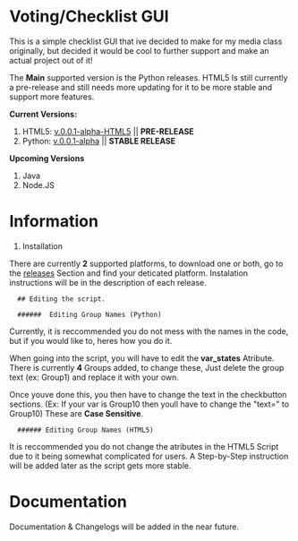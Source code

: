 # Voting/Checklist GUI

This is a simple checklist GUI that ive decided to make for my media class originally, but decided it would be cool to further support and make an actual project out of it! 

The **Main** supported version is the Python releases. HTML5 Is still currently a pre-release and still needs more updating for it to be more stable and support more features.  

**Current Versions:**
1. HTML5: [v.0.0.1-alpha-HTML5](https://github.com/ConnBots/PythonVoting-ChecklistGUI/releases/tag/v.0.0.1-Alpha-HTML5) || **PRE-RELEASE**
2. Python: [v.0.0.1-alpha](https://github.com/ConnBots/PythonVoting-ChecklistGUI/releases/tag/v.0.0.1-Alpha) || **STABLE RELEASE**

**Upcoming Versions** 
1. Java 
2. Node.JS 

# Information 
   1. Installation 

   There are currently **2** supported platforms, to download one or both, go to the [releases](https://github.com/ConnBots/Voting-ChecklistGUI/releases) Section and find your deticated platform. Instalation instructions will be in the description of each release.  

      ## Editing the script. 

      ######  Editing Group Names (Python) 

   Currently, it is reccommended you do not mess with the names in the code, but if you would like to, heres how you do it. 

   When going into the script, you will have to edit the **var_states** Atribute. There is currently **4** Groups added, to change these, Just delete the group text (ex: Group1) and replace it with your own. 

   Once youve done this, you then have to change the text in the checkbutton sections. (Ex: If your var is Group10 then youll have to change the "text=" to Group10) These are **Case Sensitive**. 

      ###### Editing Group Names (HTML5)

   It is reccommended you do not change the atributes in the HTML5 Script due to it being somewhat complicated for users. A Step-by-Step instruction will be added later as the script gets more stable. 

# Documentation 

Documentation & Changelogs will be added in the near future. 